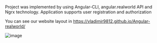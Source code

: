 Project was implemented by using Angular-CLI, angular.realworld API and Ngrx technology. Application supports user registration and authorization

You can see our website layout in https://vladimir9812.github.io/Angular-realworld/

![image](https://user-images.githubusercontent.com/57669899/133930948-480bd43e-474c-4459-a996-8329e5c9d389.png)

